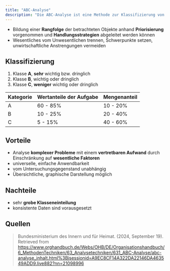 ```yaml
---
title: "ABC-Analyse"
description: "Die ABC-Analyse ist eine Methode zur Klassifizierung von Objekten in die Kategorien A (sehr wichtig), B (wichtig) und C (weniger wichtig) basierend auf ihrem Wertanteil. Sie ermöglicht es, wesentliche von unwesentlichen Faktoren zu trennen und Handlungsstrategien abzuleiten. Die Analyse ist universell anwendbar und hilft, komplexe Probleme mit vertretbarem Aufwand zu lösen."
---
```


- Bildung einer **Rangfolge** der betrachteten Objekte anhand **Priorisierung** vorgenommen und **Handlungsstrategien** abgeleitet werden können
- Wesentliches vom Unwesentlichen trennen, Schwerpunkte setzen, unwirtschaftliche Anstrengungen vermeiden

## Klassifizierung

1. Klasse **A**, **sehr** wichtig bzw. dringlich
2. Klasse **B**, wichtig oder dringlich
3. Klasse **C**, **weniger** wichtig oder dringlich

| Kategorie | Wertanteile der Aufgabe | Mengenanteil |
| --------- | ----------------------- | ------------ |
| A         | 60 - 85%                | 10 - 20%     |
| B         | 10 - 25%                | 20 - 40%     |
| C         | 5 - 15%                 | 40 - 60%     |

## Vorteile
- Analyse **komplexer Probleme** mit einem **vertretbaren Aufwand** durch Einschränkung auf **wesentliche Faktoren**
- universelle, einfache Anwendbarkeit
- vom Untersuchungsgegenstand unabhängig
- Übersichtliche, graphische Darstellung möglich

## Nachteile
- sehr **grobe Klasseneinteilung**
- konsistente Daten sind vorausgesetzt

## Quellen
> Bundesministerium des Innern und für Heimat. (2024, September 19). Retrieved from https://www.orghandbuch.de/Webs/OHB/DE/Organisationshandbuch/6_MethodenTechniken/63_Analysetechniken/631_ABC-Analyse/abc-analyse_inhalt.html%3Bjsessionid=A9EC8CF14A322DA22146DA463549ADD9.live882?nn=21098996